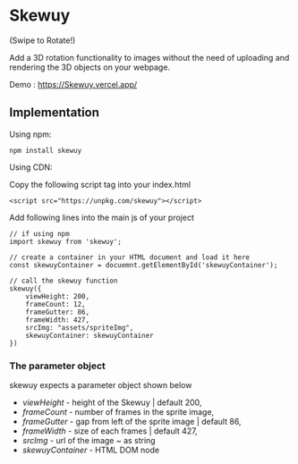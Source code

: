 # Skewuy 

(Swipe to Rotate!) 

Add a 3D rotation functionality to images without the need of uploading and rendering the 3D objects on your webpage.

Demo : https://Skewuy.vercel.app/


## Implementation

Using npm:

`npm install skewuy`

Using CDN:

Copy the following script tag into your index.html

`<script src="https://unpkg.com/skewuy"></script>`

Add following lines into the main js of your project

```
// if using npm
import skewuy from 'skewuy';

// create a container in your HTML document and load it here
const skewuyContainer = docuemnt.getElementById('skewuyContainer');

// call the skewuy function
skewuy({
    viewHeight: 200,
    frameCount: 12, 
    frameGutter: 86, 
    frameWidth: 427, 
    srcImg: "assets/spriteImg", 
    skewuyContainer: skewuyContainer
})
```

### The parameter object
skewuy expects a parameter object shown below

* *viewHeight* - height of the Skewuy | default 200,
* *frameCount* - number of frames in the sprite image,
* *frameGutter* - gap from left of the sprite image | default 86,
* *frameWidth* - size of each frames | default 427,
* *srcImg* - url of the image  ~ as string
* *skewuyContainer* - HTML DOM node
